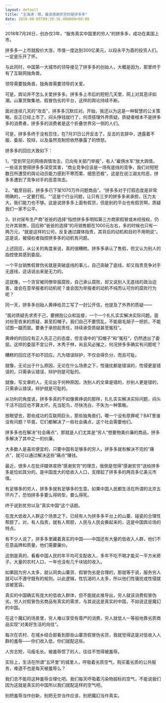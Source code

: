 ```yaml
---
layout: default
title: "王海涛：嗯，最该感谢贫穷的是拼多多"
date: 2018-08-05T09:30:36.000000+08:00
---
```


2018年7月26日，创办仅3年，‌‌“服务真实中国里的穷人‌‌”的拼多多，成功在美国上市。

拼多多一上市就股价大涨，市值一度达到300亿美元，以段永平为首的投资人们，一定是乐开了怀。

与此同时，中国第一大城市的领导接见了拼多多的创始人，大概是因为，那里终于有了互联网独角兽。

领导需要独角兽，独角兽需要领导的关爱。

可是，舆论并不怎么关爱拼多多。拼多多上市后的短短几天里，网上对其恶评如潮。山寨货聚集地、假冒伪劣的平台，这样的舆论持续不断。

面对连续几天的‌‌“攻击‌‌”，拼多多沉默应对。开始，我还以为这是一种智慧的公关策略，反正已经上市了，闷头挣钱就行了，何须搭理外界质疑。质疑者根本不是拼多多的消费者，拼多多的消费者是这个折叠世界另一侧的人们。

可是，拼多多终于没有忍住，在7月31日公开反击了。反击的言辞中，透露着不服、委屈、狡辩，以及虽然克制但依然暴露了的愤怒。

拼多多的回应大致如下：

1，‌‌“受到罕见的网络舆情攻击，已向有关部门举报‌‌”，有人‌‌“雇佣水军‌‌”放大舆情，一些谣言使得拼多多深受其害，‌‌“商业竞争应该是一场有底线的竞争，我们对短短数日所遭受的舆论动员能力感到不寒而栗、细思恐极‌‌”。这是在说江湖太险恶，拼多多遭到了竞争对手的恶意攻击。

2，‌‌“截至目前，拼多多已下架1070万件问题商品‌‌”。‌‌“拼多多对于打假态度是非常明确的，一定要打假。‌‌”‌‌“这是个行业问题，让只有三岁的拼多多来承担，压力太大，我们能力也不够。这是说拼多多上面有假货，但是别的平台也有假货啊，质疑我们一家不公平。

3，针对尿布生产商‌‌”爸爸的选择‌‌“指控拼多多明知第三方商家假冒或未经授权，仍允许其销售，回应称‌‌”爸爸的选择‌‌“的月销售额在1000元左右，多的时候也只有一两万元，‌‌”就是这样的公司，反复通过媒体指责，其背后的动机和目的不用明说‌‌“。这是说，被侵权者指控拼多多的动机有问题。

上述回应，从公关的角度来说，真的很糟糕。拼多多承认了售假，但又认为别人的指控使其感到委屈。

一个平台销售假冒伪劣就是突破底线的事儿，自己突破了底线，却又指责竞争对手无底线，这话说出来是无力的。

这就像，一个贪官被同僚举报腐败，自己承认腐败，却又说别人无底线的政治迫害，谁会在意举报者的动机呢？谁会因为举报者的动机不纯而认可你的腐败行为呢？

同一天，拼多多创始人黄峥给员工写了一封公开信，也提及了外界的质疑——

‌‌”面对质疑先求责于己，要拥抱公众和监督，一个一个扎扎实实解决实际问题。面对纷至沓来的质疑，甚至扣帽子。我们自己不要慌乱，不能眉毛胡子一把抓，不能试图一蹴而就。要勇于承担起责任，持续承受质疑甚至冤枉‌‌“。

黄峥的的回应有正人先正己的态度，但言语中的‌‌”扣帽子‌‌“和‌‌”冤枉‌‌“，仍然透出了委屈。这样的委屈不宜公开，木秀于林，尚且风必摧之，何况拼多多确实有问题呢？

糟糕的回应还不如不回应。凡为错误辩护，不仅会得负分，而且可耻。

就像，无论出于什么原因，无论在什么场景之下，性骚扰都是错误的，性侵更是错误的，只需承认错误，辩护则是可耻的。

就像，写文章的人，无论出于何种原因，洗别人的文章是错的，抄别人更是错的，只需承认错误，辩护就是可耻的。

从功利的角度说，拼多多真的不如像黄峥说的那样，扎扎实实解决实际问题，闷头干活不回应也不算太坏。先当鸵鸟，尽快洗白，不失为一种策略。

放眼望去，那些成功的互联网巨头，那些独角兽们，哪一个没有原罪呢？BAT里谁没有问题？毕竟，它们都解决了一些社会痛点，这个社会需要他们。

拼多多也在解决‌‌”社会痛点‌‌“，那就是人们尤其是‌‌”穷人‌‌“想要物美价廉的商品，拼多多解决了其中之一的价廉。

大多数人是喜欢便宜的，只要中国有足够多的穷人，拼多多就有解决不完的‌‌”痛点‌‌“，就可以通过解决这些‌‌”痛点‌‌“赚钱。

最近，很多人在批评媒体宣扬‌‌”感谢贫穷‌‌“的理念，我倒是觉得‌‌”感谢贫穷‌‌“送给拼多多是恰如其分的。是中国庞大的低收入人口，支撑起了拼多多的两百多亿美元市值。

有足够多的穷人，拼多多就有足够多的生意。如果中国人民都生活在所谓的北京五环内了，恐怕拼多多要么得转型，要么得死。

终于说到贫穷以及‌‌”真实中国‌‌“这个话题。

在庞大低收入人群这个场景之下，已经有人为拼多多平台上的山寨、碰瓷的合理性帮腔了。对，有人指责，就有人帮腔，人民与人民会撕起来的，这是中国舆论场的特点。

有不少人说了，拼多多里藏着真实的中国——中国还有大量的低收入人群，他们不在意品牌和质量，他们需要廉价。

这倒是真的，看看中国人民的年平均可支配收入，多年不吃不喝才能买一平方米房子。大量的农村人口，一年也没有几千块钱的收入。

如果因为穷人太多，就认同卖山寨货、假冒伪劣是合理的，那就等于说，服务穷人就可以不遵守既有的规则。以此逻辑，性饥渴的人太多，所以他们性骚扰或性侵就该被宽容。

真实的中国确实有庞大的低收入群体，但不能就此推导出，穷人就该消费假冒伪劣。穷人对假冒伪劣商品有真实的需求，与其说这是真实的中国，不如说这是魔幻的中国。

在这个魔幻的场景里，穷人难以享受有尊严的消费，穷人就低人一等般地靠劣质商品实现‌‌”对美好生活的向往‌‌“。

每次在农村、在城乡结合部看到那些山寨货假冒伪劣货，我就觉得这是对低收入人群的羞辱——你们收入低，你们就配这些。

人穷志短，马瘦毛长。被羞辱惯了的人，往往不觉得被羞辱。

实际上，生活在所谓‌‌”五环里‌”的城里人，呼吸着劣质空气，购买着劣质的公共服务，难道不也是每天被羞辱么？

我们总不能将这种羞辱合理化吧。我们每天呼吸着污染物超标的空气，不能说我们因为这就是真实的中国所以我们就配这样的空气吧。

别把羞辱当作创新，别把无奈当作应该，别把魔幻当作真实。

